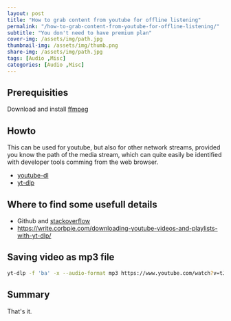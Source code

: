 ```yaml
---
layout: post
title: "How to grab content from youtube for offline listening"
permalink: "/how-to-grab-content-from-youtube-for-offline-listening/"
subtitle: "You don't need to have premium plan"
cover-img: /assets/img/path.jpg
thumbnail-img: /assets/img/thumb.png
share-img: /assets/img/path.jpg
tags: [Audio ,Misc]
categories: [Audio ,Misc]
---
```


## Prerequisities

Download and install [ffmpeg](https://ffmpeg.org/)

## Howto

This can be used for youtube, but also for other network streams, provided you know the path of the media stream, which can quite easily be identified with developer tools comming from the web browser.

* [youtube-dl](https://github.com/ytdl-org/youtube-dl)
* [yt-dlp](https://github.com/yt-dlp/yt-dlp)

## Where to find some usefull details

+ Github and [stackoverflow](https://stackoverflow.com/questions/tagged/yt-dlp)
+ https://write.corbpie.com/downloading-youtube-videos-and-playlists-with-yt-dlp/

## Saving video as mp3 file

```bash
yt-dlp -f 'ba' -x --audio-format mp3 https://www.youtube.com/watch?v=tJx7LbH_GwE  -o '%(id)s.%(ext)s'
```

## Summary

That's it.
